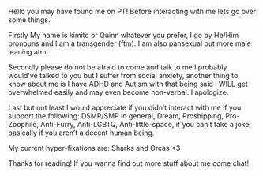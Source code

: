 Hello you may have found me on PT! Before interacting with me lets go over some things.

Firstly My name is kimito or Quinn whatever you prefer, I go by He/Him pronouns and I am a transgender (ftm). I am also pansexual
but more male leaning atm.

Secondly please do not be afraid to come and talk to me I probably would’ve talked to you but I suffer from social anxiety, another thing to know about me is I have ADHD and Autism with that being said I WILL get overwhelmed easily and may even become non-verbal. I apologize.

Last but not least I would appreciate if you didn’t interact with me if you support the following: DSMP/SMP in general, Dream, Proshipping, Pro-Zoophile, Anti-Furry, Anti-LGBTQ, Anti-little-space, if you can’t take a joke, basically if you aren’t a decent human being.

My current hyper-fixations are: Sharks and Orcas <3

Thanks for reading! If you wanna find out more stuff  about me come chat!

